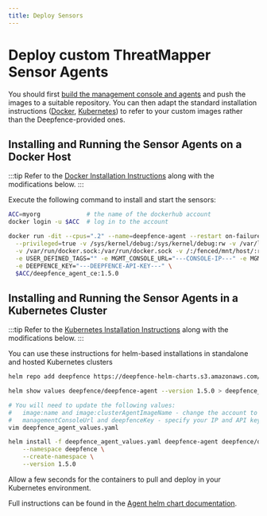 ```yaml
---
title: Deploy Sensors
---
```


# Deploy custom ThreatMapper Sensor Agents

You should first [build the management console and agents](build) and push the images to a suitable repository.  You can then adapt the standard installation instructions ([Docker](/docs/sensors/docker), [Kubernetes](/docs/sensors/kubernetes)) to refer to your custom images rather than the Deepfence-provided ones.


## Installing and Running the Sensor Agents on a Docker Host

:::tip
Refer to the [Docker Installation Instructions](/docs/sensors/docker) along with the modifications below.
:::

Execute the following command to install and start the sensors:

```bash
ACC=myorg             # the name of the dockerhub account 
docker login -u $ACC  # log in to the account

docker run -dit --cpus=".2" --name=deepfence-agent --restart on-failure --pid=host --net=host \
  --privileged=true -v /sys/kernel/debug:/sys/kernel/debug:rw -v /var/log/fenced \
  -v /var/run/docker.sock:/var/run/docker.sock -v /:/fenced/mnt/host/:ro \
  -e USER_DEFINED_TAGS="" -e MGMT_CONSOLE_URL="---CONSOLE-IP---" -e MGMT_CONSOLE_PORT="443" \
  -e DEEPFENCE_KEY="---DEEPFENCE-API-KEY---" \
  $ACC/deepfence_agent_ce:1.5.0
```

## Installing and Running the Sensor Agents in a Kubernetes Cluster

:::tip
Refer to the [Kubernetes Installation Instructions](/docs/sensors/kubernetes) along with the modifications below.
:::

You can use these instructions for helm-based installations in standalone and hosted Kubernetes clusters

```bash
helm repo add deepfence https://deepfence-helm-charts.s3.amazonaws.com/threatmapper

helm show values deepfence/deepfence-agent --version 1.5.0 > deepfence_agent_values.yaml

# You will need to update the following values:
#   image:name and image:clusterAgentImageName - change the account to point to your images
#   managementConsoleUrl and deepfenceKey - specify your IP and API key value
vim deepfence_agent_values.yaml

helm install -f deepfence_agent_values.yaml deepfence-agent deepfence/deepfence-agent \
    --namespace deepfence \
    --create-namespace \
    --version 1.5.0
```

Allow a few seconds for the containers to pull and deploy in your Kubernetes environment.

Full instructions can be found in the [Agent helm chart documentation](https://github.com/deepfence/ThreatMapper/tree/master/deployment-scripts/helm-charts/deepfence-agent).
